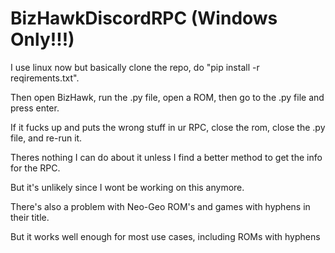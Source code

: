 # BizHawkDiscordRPC (Windows Only!!!)
I use linux now but basically clone the repo, do "pip install -r reqirements.txt".

Then open BizHawk, run the .py file, open a ROM, then go to the .py file and press enter.

If it fucks up and puts the wrong stuff in ur RPC, close the rom, close the .py file, and re-run it.

Theres nothing I can do about it unless I find a better method to get the info for the RPC.

But it's unlikely since I wont be working on this anymore.

There's also a problem with Neo-Geo ROM's and games with hyphens in their title.

But it works well enough for most use cases, including ROMs with hyphens
